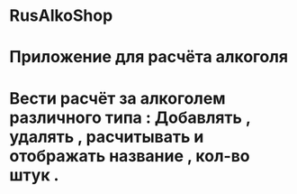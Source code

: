 # RusAlkoShop
# Приложение для расчёта алкоголя
# Вести расчёт за алкоголем различного типа : Добавлять , удалять , расчитывать и отображать название , кол-во штук . 
#
#
#

